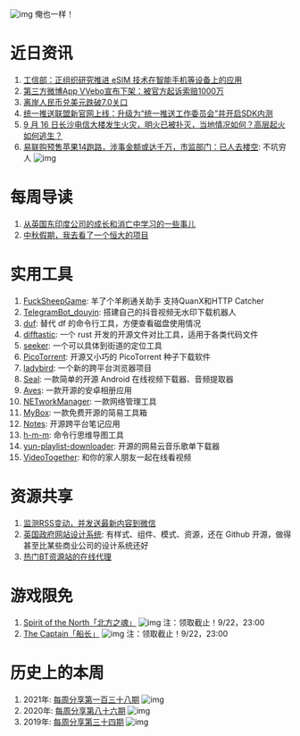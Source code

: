 ![img](http://mmbiz.qpic.cn/sz_mmbiz_png/pDARXZuibAKRsbNnMOULkHkKkh6WWg4ibVLQBpicgaATzjCnwWEkOuOeTlojkjDY8EfXGN10gIF04QaZFPvTXnuPg/0?wx_fmt=png)
俺也一样！

# 近日资讯

1. [工信部：正组织研究推进 eSIM 技术在智能手机等设备上的应用](https://new.qq.com/rain/a/20220915A0AVU200)
2. [第三方微博App VVebo宣布下架：被官方起诉索赔1000万](https://www.163.com/dy/article/HHFM3O6M0511CPVM.html)
3. [离岸人民币兑美元跌破7.0关口](https://news.sina.com.cn/c/2022-09-15/doc-imqqsmrn9220328.shtml)
4. [统一推送联盟新官网上线：升级为“统一推送工作委员会”并开启SDK内测](https://upc.taf.org.cn/)
5. [9 月 16 日长沙电信大楼发生火灾，明火已被扑灭，当地情况如何？高层起火如何逃生？](https://www.zhihu.com/question/553945028)
6. [易联购预售苹果14跑路，涉事金额或达千万，市监部门：已人去楼空](https://www.163.com/dy/article/HHFU6AG105534Y04.html): 不坑穷人
![img](http://mmbiz.qpic.cn/sz_mmbiz_png/pDARXZuibAKRsbNnMOULkHkKkh6WWg4ibVJs0uF8mFZ6WK8D2BUgeqSdkfW9snaEQStOt1iaZby7mW1FyDjNwU6IQ/0?wx_fmt=png)

# 每周导读

1. [从英国东印度公司的成长和消亡中学习的一些事儿](https://www.strangeloopcanon.com/p/some-things-to-learn-from-the-british)
2. [中秋假期，我去看了一个恒大的项目](https://mp.weixin.qq.com/s/11gXjwFl-igM4Fpjrt4YKg)

# 实用工具

1. [FuckSheepGame](https://github.com/missuo/FuckSheepGame): 羊了个羊刷通关助手 支持QuanX和HTTP Catcher
2. [TelegramBot_douyin](https://github.com/Qiantigers/TelegramBot_douyin): 搭建自己的抖音视频无水印下载机器人
3. [duf](https://github.com/muesli/duf): 替代 df 的命令行工具，方便查看磁盘使用情况
4. [difftastic](https://github.com/Wilfred/difftastic): 一个 rust 开发的开源文件对比工具，适用于各类代码文件
5. [seeker](https://github.com/thewhiteh4t/seeker): 一个可以具体到街道的定位工具
6. [PicoTorrent](https://github.com/picotorrent/picotorrent): 开源又小巧的 PicoTorrent 种子下载软件
7. [ladybird](https://github.com/SerenityOS/ladybird): 一个新的跨平台浏览器项目
8. [Seal](https://github.com/JunkFood02/Seal): 一款简单的开源 Android 在线视频下载器、音频提取器
9. [Aves](https://github.com/deckerst/aves): 一款开源的安卓相册应用
10. [NETworkManager](https://github.com/BornToBeRoot/NETworkManager): 一款网络管理工具
11. [MyBox](https://github.com/Mararsh/MyBox): 一款免费开源的简易工具箱
12. [Notes](https://github.com/nuttyartist/notes): 开源跨平台笔记应用
13. [h-m-m](https://github.com/nadrad/h-m-m): 命令行思维导图工具
14. [yun-playlist-downloader](https://github.com/magicdawn/yun-playlist-downloader): 开源的网易云音乐歌单下载器
15. [VideoTogether](https://github.com/VideoTogether/website): 和你的家人朋友一起在线看视频

# 资源共享

1. [监测RSS变动，并发送最新内容到微信](https://github.com/easychen/rsspush)
2. [英国政府网站设计系统](https://design-system.service.gov.uk/): 有样式、组件、模式、资源，还在 Github 开源，做得甚至比某些商业公司的设计系统还好
3. [热门BT资源站的在线代理](https://unblockit.cat/)

# 游戏限免

1. [Spirit of the North「北方之魂」](https://store.epicgames.com/p/spirit-of-the-north-f58a66)
![img](http://mmbiz.qpic.cn/sz_mmbiz_png/pDARXZuibAKRsbNnMOULkHkKkh6WWg4ibVBIpceLEeXCJKLSx6XCmIZnhT7ibkchZZHIctvzEKLibpc8sJU0GOSGow/0?wx_fmt=png)
注：领取截止！9/22，23:00
2. [The Captain「船长」](https://store.epicgames.com/p/the-captain)
![img](http://mmbiz.qpic.cn/sz_mmbiz_png/pDARXZuibAKRsbNnMOULkHkKkh6WWg4ibVpXhgbqvAyU9keDFKbTunR4pfjibAwhYS37yrOHWkw4HiaBJcuZcvEGyg/0?wx_fmt=png)
注：领取截止！9/22，23:00

# 历史上的本周

1. 2021年: [每周分享第一百三十八期](https://mp.weixin.qq.com/s/xkgqJ52hH94ooisSVaXvow)
![img](https://mmbiz.qpic.cn/sz_mmbiz_jpg/pDARXZuibAKT0bsgWm7HaWGLyibiaOXAcyd55evFiaUoxPiajbGREV0Lucor5wBicCPwgATTFHCApyfa8z472SwGWxag/640?wx_fmt=jpeg&wxfrom=5&wx_lazy=1&wx_co=1)
2. 2020年: [每周分享第八十六期](https://mp.weixin.qq.com/s/JXunmJpNugiooj2HET-BGw)
![img](https://mmbiz.qpic.cn/sz_mmbiz_jpg/pDARXZuibAKQGk8ZvpyhAe1TfuRLhcAMYocQTPhibLYQBlnGsSMEBAfAjC5K8bMeQEibhy2TN4UtIGDwjAvricf9Uw/640?wx_fmt=jpeg&wxfrom=5&wx_lazy=1&wx_co=1)
3. 2019年: [每周分享第三十四期](https://mp.weixin.qq.com/s/4wgcdKz5u_JrIti4oIWGLw)
![img](https://mmbiz.qpic.cn/mmbiz_jpg/pDARXZuibAKRnCHsrnQHeibibibPAuWuibWIvosxTfYHUsmGk5c4o9oXl0v9QOEOq4ULFybFDpVDFQ7fSIdbw0vciamA/640?wx_fmt=jpeg&wxfrom=5&wx_lazy=1&wx_co=1)
